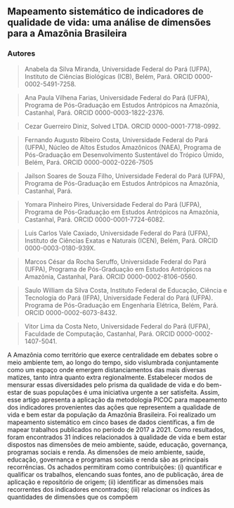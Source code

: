 ## Mapeamento sistemático de indicadores de qualidade de vida: uma análise de dimensões para a Amazônia Brasileira

### Autores

> Anabela da Silva Miranda, Universidade Federal do Pará (UFPA), Instituto de Ciências Biológicas (ICB), Belém, Pará. ORCID 0000-0002-5491-7258.

> Ana Paula Vilhena Farias, Universidade Federal do Pará (UFPA), Programa de Pós-Graduação em Estudos Antrópicos na Amazônia, Castanhal, Pará. ORCID 0000-0003-1822-2376.

> Cezar Guerreiro Diniz, Solved LTDA. ORCID 0000-0001-7718-0992.

> Fernando Augusto Ribeiro Costa, Universidade Federal do Pará (UFPA), Núcleo de Altos Estudos Amazônicos (NAEA), Programa de Pós-Graduação em Desenvolvimento Sustentável do Trópico Úmido, Belém, Pará. ORCID 0000-0002-0226-7505

> Jailson Soares de Souza Filho, Universidade Federal do Pará (UFPA), Programa de Pós-Graduação em Estudos Antrópicos na Amazônia, Castanhal, Pará.

> Yomara Pinheiro Pires, Universidade Federal do Pará (UFPA), Programa de Pós-Graduação em Estudos Antrópicos na Amazônia, Castanhal, Pará. ORCID 0000-0001-7724-6082.

> Luis Carlos Vale Caxiado, Universidade Federal do Pará (UFPA), Instituto de Ciências Exatas e Naturais (ICEN), Belém, Pará. ORCID 0000-0003-0180-939X. 

> Marcos César da Rocha Seruffo, Universidade Federal do Pará (UFPA), Programa de Pós-Graduação em Estudos Antrópicos na Amazônia, Castanhal, Pará. ORCID 0000-0002-8106-0560.

> Saulo William da Silva Costa, Instituto Federal de Educação, Ciência e Tecnologia do Pará (IFPA), Universidade Federal do Pará (UFPA). Programa de Pós-Graduação em Engenharia Elétrica, Belém, Pará. ORCID 0000-0002-6073-8432.

> Vitor Lima da Costa Neto, Universidade Federal do Pará (UFPA), Faculdade de Computação, Castanhal, Pará. ORCID 0000-0002-1407-5041.

<p>
A Amazônia como território que exerce centralidade em debates sobre o meio ambiente tem, ao longo do tempo, sido vislumbrada conjuntamente como um espaço onde emergem distanciamentos das mais diversas matizes, tanto intra quanto extra regionalmente. Estabelecer modos de mensurar essas diversidades pelo prisma da qualidade de vida e do bem-estar de suas populações é uma iniciativa urgente a ser satisfeita. Assim, esse artigo apresenta a aplicação da metodologia PICOC para mapeamento dos indicadores provenientes das ações que representem a qualidade de vida e bem estar da população da Amazônia Brasileira. Foi realizado um mapeamento sistemático em cinco bases de dados científicas, a fim de mapear trabalhos publicados no período de 2017 a 2021. Como resultados, foram encontrados 31 índices relacionados à qualidade de vida e bem estar dispostos nas dimensões de meio ambiente, saúde, educação, governança, programas sociais e renda. As dimensões de meio ambiente, saúde, educação, governança e programas sociais e renda são as principais recorrências. Os achados permitiram como contribuições: (i) quantificar e qualificar os trabalhos, elencando suas fontes, ano de publicação, área de aplicação e repositório de origem; (ii) identificar as dimensões mais recorrentes dos indicadores encontrados; (iii) relacionar os índices às quantidades de dimensões que os compõem
</p>
